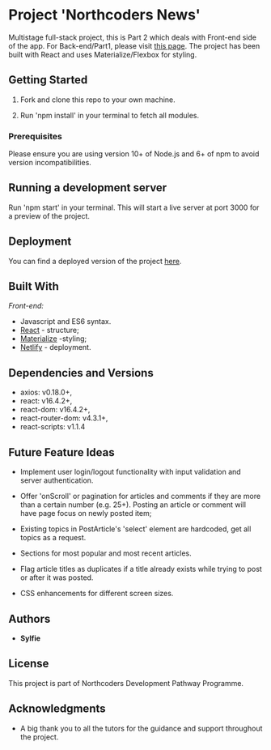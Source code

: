 # Project 'Northcoders News'

Multistage full-stack project, this is Part 2 which deals with Front-end side of the app. For Back-end/Part1, please visit [this page](https://github.com/Sylfie/BE-FT-northcoders-news). The project has been built with React and uses Materialize/Flexbox for styling.

## Getting Started

1. Fork and clone this repo to your own machine.

2. Run 'npm install' in your terminal to fetch all modules.

### Prerequisites 

Please ensure you are using version 10+ of Node.js and 6+ of npm to avoid version incompatibilities.

## Running a development server

Run 'npm start' in your terminal. This will start a live server at port 3000 for a preview of the project. 


## Deployment

You can find a deployed version of the project [here](https://mystifying-minsky-b30e25.netlify.com).

## Built With

*Front-end:*
* Javascript and ES6 syntax.
* [React](https://reactjs.org/) - structure;
* [Materialize](https://materializecss.com/) -styling;
* [Netlify](https://www.netlify.com/) - deployment. 

## Dependencies and Versions

* axios: v0.18.0+,
* react: v16.4.2+,
* react-dom: v16.4.2+,
* react-router-dom: v4.3.1+,
* react-scripts: v1.1.4

## Future Feature Ideas

* Implement user login/logout functionality with input validation and server authentication. 

* Offer 'onScroll' or pagination for articles and comments if they are more than a certain number (e.g. 25+). Posting an article or comment will have page focus on newly posted item;

* Existing topics in PostArticle's 'select' element are hardcoded, get all topics as a request.

* Sections for most popular and most recent articles.

* Flag article titles as duplicates if a title already exists while trying to post or after it was posted.

* CSS enhancements for different screen sizes.

## Authors

* **Sylfie** 

## License
This project is part of Northcoders Development Pathway Programme. 

## Acknowledgments
* A big thank you to all the tutors for the guidance and support throughout the project.

